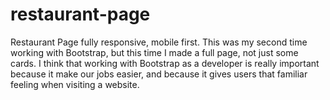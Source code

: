 # restaurant-page
Restaurant Page fully responsive, mobile first. This was my second time working with Bootstrap, but this time I made a full page, not just some cards. I think that working with Bootstrap as a developer is really important because it make our jobs easier, and because it gives users that familiar feeling when visiting a website.
